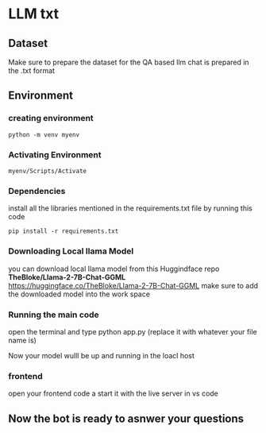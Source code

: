 # LLM txt 

## Dataset

Make sure to prepare the dataset for the QA based llm chat is prepared in the .txt format 

## Environment

### creating environment 
```
python -m venv myenv
```
### Activating Environment
```
myenv/Scripts/Activate
```

### Dependencies
install all the libraries mentioned in the requirements.txt file by running this code
```
pip install -r requirements.txt
```

### Downloading Local llama Model
you can download local llama model from this Huggindface repo **TheBloke/Llama-2-7B-Chat-GGML**  https://huggingface.co/TheBloke/Llama-2-7B-Chat-GGML
make sure to add the downloaded model into the work space

### Running the main code
 open the terminal and type python app.py (replace it with whatever your file name is)

 Now your model wulll be up and running in the loacl host

 ### frontend
 open your frontend code a start it with the live server in vs code

 ## Now the bot is ready to asnwer your questions

 
